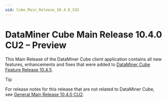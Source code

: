 ```yaml
---
uid: Cube_Main_Release_10.4.0_CU2
---
```


# DataMiner Cube Main Release 10.4.0 CU2 – Preview

This Main Release of the DataMiner Cube client application contains all new features, enhancements and fixes that were added to [DataMiner Cube Feature Release 10.4.5](xref:Cube_Feature_Release_10.4.5).

> [!TIP]
> For release notes for this release that are not related to DataMiner Cube, see [General Main Release 10.4.0 CU2](xref:General_Main_Release_10.4.0_CU2).
